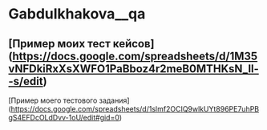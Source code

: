 # Gabdulkhakova__qa
[Пример моих тест кейсов]
(https://docs.google.com/spreadsheets/d/1M35vNFDkiRxXsXWFO1PaBboz4r2meB0MTHKsN_Il--s/edit)
---
[Пример моего тестового задания]
(https://docs.google.com/spreadsheets/d/1slmf2OCIQ9wlkUYt896PE7uhPBgS4EFDcOLdDvv-1oU/edit#gid=0)
